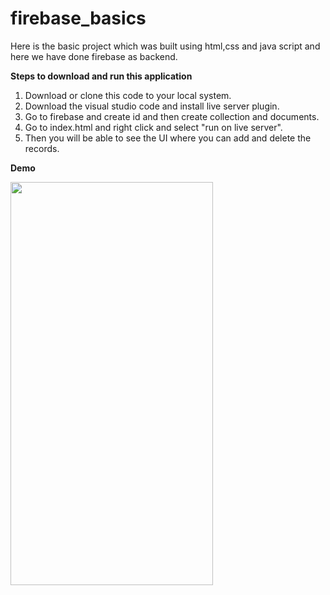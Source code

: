 # firebase_basics

Here is the basic project which was built using html,css and java script and here we have done firebase as backend.

**Steps to download and run this application**

 1. Download or clone this code to your local system.
 2. Download the visual studio code and install live server plugin.
 3. Go to firebase and create id and then create collection and documents.
 4. Go to index.html and right click and select "run on live server".
 5. Then you will be able to see the UI where you can add and delete the records.

**Demo**

<img src="change_colors/images/ChangeColors.gif" width="324" height="645" >
